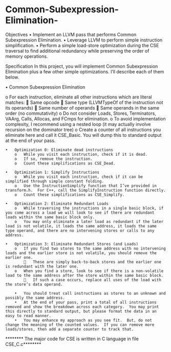 # Common-Subexpression-Elimination-

Objectives
•	Implement an LLVM pass that performs Common Subexpression Elimination.
•	Leverage LLVM to perform simple instruction simplification.
•	Perform a simple load-store optimization during the CSE traversal to find additional redundancy while preserving the order of memory operations.

Specification
In this project, you will implement Common Subexpression Elimination plus a few other simple optimizations.  I’ll describe each of them below.

•	Common Subexpression Elimination

o	For each instruction, eliminate all other instructions which are literal matches:
			Same opcode
			Same type (LLVMTypeOf of the instruction not its operands)
			Same number of operands
			Same operands in the same order (no commutativity)
o	Do not consider Loads, Stores, Terminators, VAArg, Calls, Allocas, and FCmps for elimination.
o	To avoid implementation complexity, I recommend using a nested loop (it may actually involve recursion on the dominator tree)
o	Create a counter of all instructions you eliminate here and call it CSE_Basic.  You will dump this to standard output at the end of your pass.
	
	•	Optimization 0: Eliminate dead instructions
		o	While you visit each instruction, check if it is dead.
		o	If so, remove the instruction.
		o	Count these simplifications as CSE_Dead.
		
	•	Optimization 1: Simplify Instructions
		o	While you visit each instruction, check if it can be simplified through simple constant folding.
		o	Use the InstructionSimplify function that I’ve provided in transform.h.  For C++, call the SimplifyInstruction function directly.
		o	Count these simplifications as CSE_Simplify.
		
	•	Optimization 2: Eliminate Redundant Loads
		o	While traversing the instructions in a single basic block, if you come across a load we will look to see if there are redundant loads within the same basic block only.
		o	You may only eliminate a later load as redundant if the later load is not volatile, it loads the same address, it loads the same type operand, and there are no intervening stores or calls to any address.

	•	Optimization 3: Eliminate Redundant Stores (and Loads)
		o	If you find two stores to the same address with no intervening loads and the earlier store is not volatile, you should remove the earlier one.
				These are simply back-to-back stores and the earlier one is redundant with the later one.
		o	When you find a store, look to see if there is a non-volatile load to the same address after the store within the same basic block.
				If such a case occurs, replace all uses of the load with the store’s data operand.

		•	You should treat call instructions as stores to an unknown and possibly the same address.
		•	At the end of your pass, print a total of all instructions removed and show the breakdown across each category.  You may print this directly to standard output, but please format the data in an easy to read manner.
		•	You may enhance my approach as you see fit.  But, do not change the meaning of the counted values.  If you can remove more loads/stores, then add a separate counter to track that.
   ******** The major code for CSE is written in C language in file CSE_C.c********
